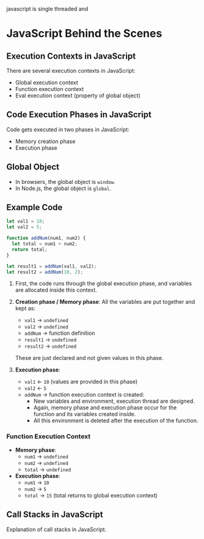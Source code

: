 javascript is single threaded and

# JavaScript Behind the Scenes

## Execution Contexts in JavaScript

There are several execution contexts in JavaScript:

- Global execution context
- Function execution context
- Eval execution context (property of global object)

## Code Execution Phases in JavaScript

Code gets executed in two phases in JavaScript:

- Memory creation phase
- Execution phase

## Global Object

- In browsers, the global object is `window`.
- In Node.js, the global object is `global`.

## Example Code

```javascript
let val1 = 10;
let val2 = 5;

function addNum(num1, num2) {
  let total = num1 + num2;
  return total;
}

let result1 = addNum(val1, val2);
let result2 = addNum(10, 2);
```

1. First, the code runs through the global execution phase, and variables are allocated inside this context.

2. **Creation phase / Memory phase**: All the variables are put together and kept as:

   - `val1` -> `undefined`
   - `val2` -> `undefined`
   - `addNum` -> function definition
   - `result1` -> `undefined`
   - `result2` -> `undefined`

   These are just declared and not given values in this phase.

3. **Execution phase**:
   - `val1` <- `10` (values are provided in this phase)
   - `val2` <- `5`
   - `addNum` -> function execution context is created:
     - New variables and environment, execution thread are designed.
     - Again, memory phase and execution phase occur for the function and its variables created inside.
     - All this environment is deleted after the execution of the function.

### Function Execution Context

- **Memory phase**:
  - `num1` -> `undefined`
  - `num2` -> `undefined`
  - `total` -> `undefined`
- **Execution phase**:
  - `num1` -> `10`
  - `num2` -> `5`
  - `total` -> `15` (total returns to global execution context)

## Call Stacks in JavaScript

Explanation of call stacks in JavaScript.

